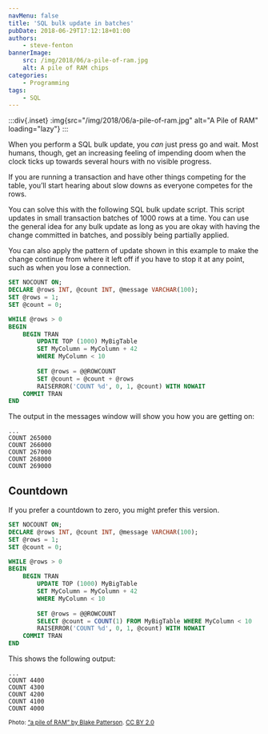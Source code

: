 ```yaml
---
navMenu: false
title: 'SQL bulk update in batches'
pubDate: 2018-06-29T17:12:18+01:00
authors:
    - steve-fenton
bannerImage:
    src: /img/2018/06/a-pile-of-ram.jpg
    alt: A pile of RAM chips
categories:
    - Programming
tags:
    - SQL
---
```


:::div{.inset}
:img{src="/img/2018/06/a-pile-of-ram.jpg" alt="A Pile of RAM" loading="lazy"}
:::

When you perform a SQL bulk update, you *can* just press go and wait. Most humans, though, get an increasing feeling of impending doom when the clock ticks up towards several hours with no visible progress.

If you are running a transaction and have other things competing for the table, you’ll start hearing about slow downs as everyone competes for the rows.

You can solve this with the following SQL bulk update script. This script updates in small transaction batches of 1000 rows at a time. You can use the general idea for any bulk update as long as you are okay with having the change committed in batches, and possibly being partially applied.

You can also apply the pattern of update shown in this example to make the change continue from where it left off if you have to stop it at any point, such as when you lose a connection.

```sql
SET NOCOUNT ON;
DECLARE @rows INT, @count INT, @message VARCHAR(100);
SET @rows = 1;
SET @count = 0;

WHILE @rows > 0
BEGIN
    BEGIN TRAN
        UPDATE TOP (1000) MyBigTable
        SET MyColumn = MyColumn + 42
        WHERE MyColumn < 10
 
        SET @rows = @@ROWCOUNT
        SET @count = @count + @rows
        RAISERROR('COUNT %d', 0, 1, @count) WITH NOWAIT
    COMMIT TRAN
END
```

The output in the messages window will show you how you are getting on:

```
...
COUNT 265000
COUNT 266000
COUNT 267000
COUNT 268000
COUNT 269000
```

## Countdown

If you prefer a countdown to zero, you might prefer this version.

```sql
SET NOCOUNT ON;
DECLARE @rows INT, @count INT, @message VARCHAR(100);
SET @rows = 1;
SET @count = 0;

WHILE @rows > 0
BEGIN
    BEGIN TRAN
        UPDATE TOP (1000) MyBigTable
        SET MyColumn = MyColumn + 42
        WHERE MyColumn < 10
 
        SET @rows = @@ROWCOUNT
        SELECT @count = COUNT(1) FROM MyBigTable WHERE MyColumn < 10
        RAISERROR('COUNT %d', 0, 1, @count) WITH NOWAIT
    COMMIT TRAN
END
```

This shows the following output:

```
...
COUNT 4400
COUNT 4300
COUNT 4200
COUNT 4100
COUNT 4000
```

<small>Photo: [“a pile of RAM” by Blake Patterson](https://www.flickr.com/photos/blakespot/6173837649). [CC BY 2.0](https://creativecommons.org/licenses/by/2.0/)</small>